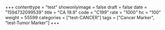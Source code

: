 +++
contenttype = "test"
showonlyimage = false
draft = false
date = "1594732099539"
title = "CA 19.9"
code = "C199"
rate = "1000"
hc = "100"
weight = 55599
categories = ["test-CANCER"]
tags = ["Cancer Marker", "test-Tumor Marker"]
+++


